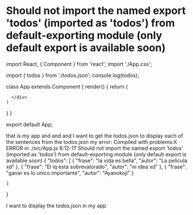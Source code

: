 
# Should not import the named export 'todos' (imported as 'todos') from default-exporting module (only default export is available soon)

import React, { Component } from 'react';
import './App.css';

import { todos } from './todos.json';
console.log(todos);

class App extends Component {
  render() {
    return (
      <div className='App'>
        
      </div>
    )
  }
}

export default App;


that is my app and and
and I want to get the todos.json to display each of the sentences from the todos.json
my error:
Compiled with problems:X
ERROR in ./src/App.js 8:12-17
Should not import the named export 'todos' (imported as 'todos') from default-exporting module (only default export is available soon)
{
    "todos": [
        {
            "frase": "la vida es bella",
            "autor": "La pelicula xd"
        },
        {
            "frase": "El iq esta sobrevalorado",
            "autor": "ni idea xd"
        },
        {
            "frase": "ganar es lo unico importante",
            "autor": "Ayanokoji"
        }

    ]
}


I want to display the todos.json in my app

        